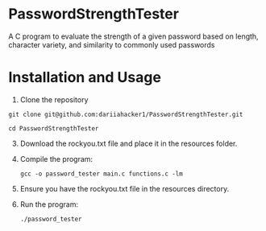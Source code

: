 # PasswordStrengthTester
A C program to evaluate the strength of a given password based on length, character variety, and similarity to commonly used passwords


# Installation and Usage
1. Clone the repository

`` git clone git@github.com:dariiahacker1/PasswordStrengthTester.git ``

``cd PasswordStrengthTester``

3. Download the rockyou.txt file and place it in the resources folder.
4. Compile the program:
   
   `` gcc -o password_tester main.c functions.c -lm ``
   
6. Ensure you have the rockyou.txt file in the resources directory.
7. Run the program:
 
   ``./password_tester``

   
   
